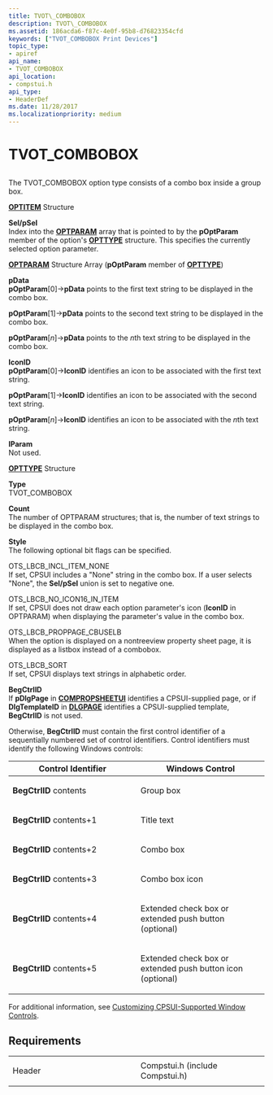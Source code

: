 ```yaml
---
title: TVOT\_COMBOBOX
description: TVOT\_COMBOBOX
ms.assetid: 186acda6-f87c-4e0f-95b8-d76823354cfd
keywords: ["TVOT_COMBOBOX Print Devices"]
topic_type:
- apiref
api_name:
- TVOT_COMBOBOX
api_location:
- compstui.h
api_type:
- HeaderDef
ms.date: 11/28/2017
ms.localizationpriority: medium
---
```


# TVOT\_COMBOBOX


## <span id="ddk_tvot_combobox_gg"></span><span id="DDK_TVOT_COMBOBOX_GG"></span>


The TVOT\_COMBOBOX option type consists of a combo box inside a group box.

<span id="OPTITEM_Structure"></span><span id="optitem_structure"></span><span id="OPTITEM_STRUCTURE"></span>[**OPTITEM**](https://docs.microsoft.com/windows-hardware/drivers/ddi/compstui/ns-compstui-_optitem) Structure  

<span id="Sel_pSel"></span><span id="sel_psel"></span><span id="SEL_PSEL"></span>**Sel/pSel**  
Index into the [**OPTPARAM**](https://docs.microsoft.com/windows-hardware/drivers/ddi/compstui/ns-compstui-_optparam) array that is pointed to by the **pOptParam** member of the option's [**OPTTYPE**](https://docs.microsoft.com/windows-hardware/drivers/ddi/compstui/ns-compstui-_opttype) structure. This specifies the currently selected option parameter.

<span id="OPTPARAM_Structure_Array__pOptParam_member_of_OPTTYPE_"></span><span id="optparam_structure_array__poptparam_member_of_opttype_"></span><span id="OPTPARAM_STRUCTURE_ARRAY__POPTPARAM_MEMBER_OF_OPTTYPE_"></span>[**OPTPARAM**](https://docs.microsoft.com/windows-hardware/drivers/ddi/compstui/ns-compstui-_optparam) Structure Array (**pOptParam** member of [**OPTTYPE**](https://docs.microsoft.com/windows-hardware/drivers/ddi/compstui/ns-compstui-_opttype))  

<span id="pData"></span><span id="pdata"></span><span id="PDATA"></span>**pData**  
**pOptParam**\[0\]-&gt;**pData** points to the first text string to be displayed in the combo box.

**pOptParam**\[1\]-&gt;**pData** points to the second text string to be displayed in the combo box.

**pOptParam**\[*n*\]-&gt;**pData** points to the *n*th text string to be displayed in the combo box.

<span id="IconID"></span><span id="iconid"></span><span id="ICONID"></span>**IconID**  
**pOptParam**\[0\]-&gt;**IconID** identifies an icon to be associated with the first text string.

**pOptParam**\[1\]-&gt;**IconID** identifies an icon to be associated with the second text string.

**pOptParam**\[*n*\]-&gt;**IconID** identifies an icon to be associated with the *n*th text string.

<span id="lParam"></span><span id="lparam"></span><span id="LPARAM"></span>**lParam**  
Not used.

<span id="OPTTYPE_Structure"></span><span id="opttype_structure"></span><span id="OPTTYPE_STRUCTURE"></span>[**OPTTYPE**](https://docs.microsoft.com/windows-hardware/drivers/ddi/compstui/ns-compstui-_opttype) Structure  

<span id="Type"></span><span id="type"></span><span id="TYPE"></span>**Type**  
TVOT\_COMBOBOX

<span id="Count"></span><span id="count"></span><span id="COUNT"></span>**Count**  
The number of OPTPARAM structures; that is, the number of text strings to be displayed in the combo box.

<span id="Style"></span><span id="style"></span><span id="STYLE"></span>**Style**  
The following optional bit flags can be specified.

<span id="OTS_LBCB_INCL_ITEM_NONE"></span><span id="ots_lbcb_incl_item_none"></span>OTS\_LBCB\_INCL\_ITEM\_NONE  
If set, CPSUI includes a "None" string in the combo box. If a user selects "None", the **Sel/pSel** union is set to negative one.

<span id="OTS_LBCB_NO_ICON16_IN_ITEM"></span><span id="ots_lbcb_no_icon16_in_item"></span>OTS\_LBCB\_NO\_ICON16\_IN\_ITEM  
If set, CPSUI does not draw each option parameter's icon (**IconID** in OPTPARAM) when displaying the parameter's value in the combo box.

<span id="OTS_LBCB_PROPPAGE_CBUSELB"></span><span id="ots_lbcb_proppage_cbuselb"></span>OTS\_LBCB\_PROPPAGE\_CBUSELB  
When the option is displayed on a nontreeview property sheet page, it is displayed as a listbox instead of a combobox.

<span id="OTS_LBCB_SORT"></span><span id="ots_lbcb_sort"></span>OTS\_LBCB\_SORT  
If set, CPSUI displays text strings in alphabetic order.

<span id="BegCtrlID"></span><span id="begctrlid"></span><span id="BEGCTRLID"></span>**BegCtrlID**  
If **pDlgPage** in [**COMPROPSHEETUI**](https://docs.microsoft.com/windows-hardware/drivers/ddi/compstui/ns-compstui-_compropsheetui) identifies a CPSUI-supplied page, or if **DlgTemplateID** in [**DLGPAGE**](https://docs.microsoft.com/windows-hardware/drivers/ddi/compstui/ns-compstui-_dlgpage) identifies a CPSUI-supplied template, **BegCtrlID** is not used.

Otherwise, **BegCtrlID** must contain the first control identifier of a sequentially numbered set of control identifiers. Control identifiers must identify the following Windows controls:

<table>
<colgroup>
<col width="50%" />
<col width="50%" />
</colgroup>
<thead>
<tr class="header">
<th>Control Identifier</th>
<th>Windows Control</th>
</tr>
</thead>
<tbody>
<tr class="odd">
<td><p><strong>BegCtrlID</strong> contents</p></td>
<td><p>Group box</p></td>
</tr>
<tr class="even">
<td><p><strong>BegCtrlID</strong> contents+1</p></td>
<td><p>Title text</p></td>
</tr>
<tr class="odd">
<td><p><strong>BegCtrlID</strong> contents+2</p></td>
<td><p>Combo box</p></td>
</tr>
<tr class="even">
<td><p><strong>BegCtrlID</strong> contents+3</p></td>
<td><p>Combo box icon</p></td>
</tr>
<tr class="odd">
<td><p><strong>BegCtrlID</strong> contents+4</p></td>
<td><p>Extended check box or extended push button (optional)</p></td>
</tr>
<tr class="even">
<td><p><strong>BegCtrlID</strong> contents+5</p></td>
<td><p>Extended check box or extended push button icon (optional)</p></td>
</tr>
</tbody>
</table>

 

For additional information, see [Customizing CPSUI-Supported Window Controls](https://docs.microsoft.com/windows-hardware/drivers/print/customizing-cpsui-supported-window-controls).

Requirements
------------

<table>
<colgroup>
<col width="50%" />
<col width="50%" />
</colgroup>
<tbody>
<tr class="odd">
<td><p>Header</p></td>
<td>Compstui.h (include Compstui.h)</td>
</tr>
</tbody>
</table>

 

 




